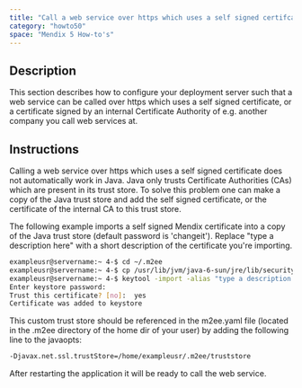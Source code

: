 ```yaml
---
title: "Call a web service over https which uses a self signed certifcate"
category: "howto50"
space: "Mendix 5 How-to's"
---
```

## Description

This section describes how to configure your deployment server such that a web service can be called over https which uses a self signed certificate, or a certificate signed by an internal Certificate Authority of e.g. another company you call web services at.

## Instructions

Calling a web service over https which uses a self signed certificate does not automatically work in Java. Java only trusts Certificate Authorities (CAs) which are present in its trust store. To solve this problem one can make a copy of the Java trust store and add the self signed certificate, or the certificate of the internal CA to this trust store.

The following example imports a self signed Mendix certificate into a copy of the Java trust store (default password is 'changeit'). Replace "type a description here" with a short description of the certificate you're importing.

```bash
exampleusr@servername:~ 4-$ cd ~/.m2ee
exampleusr@servername:~ 4-$ cp /usr/lib/jvm/java-6-sun/jre/lib/security/cacerts ./truststore
exampleusr@servername:~ 4-$ keytool -import -alias "type a description here" -keystore truststore  -file cert_to_import.crt
Enter keystore password:
Trust this certificate? [no]:  yes
Certificate was added to keystore

```

This custom trust store should be referenced in the m2ee.yaml file (located in the .m2ee directory of the home dir of your user) by adding the following line to the javaopts:

```bash
-Djavax.net.ssl.trustStore=/home/exampleusr/.m2ee/truststore

```

After restarting the application it will be ready to call the web service.